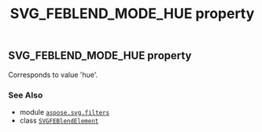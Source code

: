 ﻿---
title: SVG_FEBLEND_MODE_HUE property
second_title: Aspose.SVG for Python via .NET API References
description: 
type: docs
weight: 600
url: /python-net/aspose.svg.filters/svgfeblendelement/svg_feblend_mode_hue/
is_root: false
---

## SVG_FEBLEND_MODE_HUE property


Corresponds to value 'hue'.

### See Also
* module [`aspose.svg.filters`](../../)
* class [`SVGFEBlendElement`](/svg/python-net/aspose.svg.filters/svgfeblendelement)
